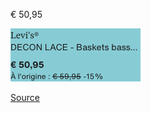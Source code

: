 € 50,95

![](zalando-teva-42-DECON_LACE_-_Baskets_basses_-_full_black.png)

[Source](https://fr.zalando.be/homme/teva__taille-42/?sold_by_zalando=true)